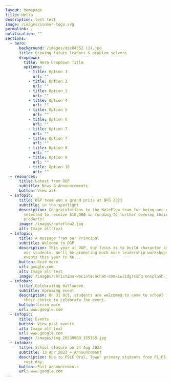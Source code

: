 ```yaml
---
layout: homepage
title: Hello
description: test test
image: /images/isomer-logo.svg
permalink: /
notification: ""
sections:
  - hero:
      background: /images/dsc04552 (1).jpg
      title: Growing future leaders & problem solvers
      dropdown:
        title: Hero Dropdown Title
        options:
          - title: Option 1
            url: ""
          - title: Option 2
            url: ""
          - title: Option 3
            url: ""
          - title: Option 4
            url: ""
          - title: Option 5
            url: ""
          - title: Option 6
            url: ""
          - title: Option 7
            url: ""
          - title: Option 7
            url: ""
          - title: Option 8
            url: ""
          - title: Option 9
            url: ""
          - title: Option 10
            url: ""
  - resources:
      title: Latest from OGP
      subtitle: News & Announcements
      button: View all
  - infopic:
      title: OGP team won a grand prize at BFG 2023
      subtitle: in the spotlight
      description: Congratulations to the NoteFlow team for being one of the teams
        selected to receive $10,000 in funding to further develop their
        products!
      image: /images/noteflow2.jpg
      alt: Image alt text
  - infopic:
      title: A message from our Principal
      subtitle: Welcome to OGP
      description: This year at OGP, our focus is to build character and grit amongst
        our students. We'll be promoting much more leadership workshops and
        events this year to he...
      button: Read more
      url: google.com
      alt: Image alt text
      image: /images/christina-wocintechchat-com-swi1dgrcshq-unsplash.jpg
  - infobar:
      title: Celebrating Halloween
      subtitle: Upcoming event
      description: On 31 Oct, students are welcomed to come to school in a costume of
        their choice to celebrate the event.
      button: Learn more
      url: www.google.com
  - infopic:
      title: Events
      button: View past events
      alt: Image alt text
      url: www.google.com
      image: /images/img_20230808_155135.jpg
  - infobar:
      title: School closure on 24 Aug 2023
      subtitle: 13 Apr 2023 – Announcement
      description: Due to PSLE Oral, lower primary students from P1-P5 will be given a
        rest day.
      button: Past announcements
      url: www.google.com
---
```

